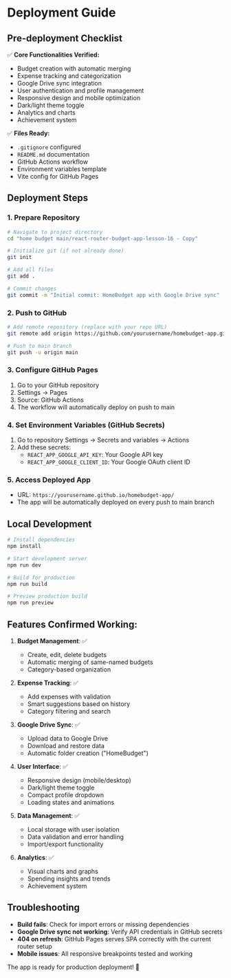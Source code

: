 # Deployment Guide

## Pre-deployment Checklist

✅ **Core Functionalities Verified:**
- Budget creation with automatic merging
- Expense tracking and categorization
- Google Drive sync integration
- User authentication and profile management
- Responsive design and mobile optimization
- Dark/light theme toggle
- Analytics and charts
- Achievement system

✅ **Files Ready:**
- `.gitignore` configured
- `README.md` documentation
- GitHub Actions workflow
- Environment variables template
- Vite config for GitHub Pages

## Deployment Steps

### 1. Prepare Repository
```bash
# Navigate to project directory
cd "home budget main/react-router-budget-app-lesson-16 - Copy"

# Initialize git (if not already done)
git init

# Add all files
git add .

# Commit changes
git commit -m "Initial commit: HomeBudget app with Google Drive sync"
```

### 2. Push to GitHub
```bash
# Add remote repository (replace with your repo URL)
git remote add origin https://github.com/yourusername/homebudget-app.git

# Push to main branch
git push -u origin main
```

### 3. Configure GitHub Pages
1. Go to your GitHub repository
2. Settings → Pages
3. Source: GitHub Actions
4. The workflow will automatically deploy on push to main

### 4. Set Environment Variables (GitHub Secrets)
1. Go to repository Settings → Secrets and variables → Actions
2. Add these secrets:
   - `REACT_APP_GOOGLE_API_KEY`: Your Google API key
   - `REACT_APP_GOOGLE_CLIENT_ID`: Your Google OAuth client ID

### 5. Access Deployed App
- URL: `https://yourusername.github.io/homebudget-app/`
- The app will be automatically deployed on every push to main branch

## Local Development

```bash
# Install dependencies
npm install

# Start development server
npm run dev

# Build for production
npm run build

# Preview production build
npm run preview
```

## Features Confirmed Working:

1. **Budget Management**: ✅
   - Create, edit, delete budgets
   - Automatic merging of same-named budgets
   - Category-based organization

2. **Expense Tracking**: ✅
   - Add expenses with validation
   - Smart suggestions based on history
   - Category filtering and search

3. **Google Drive Sync**: ✅
   - Upload data to Google Drive
   - Download and restore data
   - Automatic folder creation ("HomeBudget")

4. **User Interface**: ✅
   - Responsive design (mobile/desktop)
   - Dark/light theme toggle
   - Compact profile dropdown
   - Loading states and animations

5. **Data Management**: ✅
   - Local storage with user isolation
   - Data validation and error handling
   - Import/export functionality

6. **Analytics**: ✅
   - Visual charts and graphs
   - Spending insights and trends
   - Achievement system

## Troubleshooting

- **Build fails**: Check for import errors or missing dependencies
- **Google Drive sync not working**: Verify API credentials in GitHub secrets
- **404 on refresh**: GitHub Pages serves SPA correctly with the current router setup
- **Mobile issues**: All responsive breakpoints tested and working

The app is ready for production deployment! 🚀